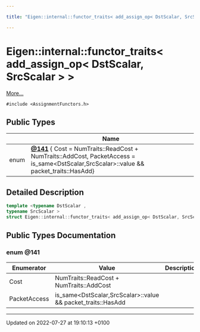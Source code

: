 ```yaml
---

title: "Eigen::internal::functor_traits< add_assign_op< DstScalar, SrcScalar > >"

---
```


# Eigen::internal::functor_traits< add_assign_op< DstScalar, SrcScalar > >



 [More...](#detailed-description)


`#include <AssignmentFunctors.h>`

## Public Types

|                | Name           |
| -------------- | -------------- |
| enum| **[@141](http://example.org/classes/structeigen_1_1internal_1_1functor__traits_3_01add__assign__op_3_01dstscalar_00_01srcscalar_01_4_01_4/#enum-@141)** { Cost = NumTraits<DstScalar>::ReadCost + NumTraits<DstScalar>::AddCost, PacketAccess = is_same<DstScalar,SrcScalar>::value && packet_traits<DstScalar>::HasAdd} |

## Detailed Description

```cpp
template <typename DstScalar ,
typename SrcScalar >
struct Eigen::internal::functor_traits< add_assign_op< DstScalar, SrcScalar > >;
```

## Public Types Documentation

### enum @141

| Enumerator | Value | Description |
| ---------- | ----- | ----------- |
| Cost | NumTraits<DstScalar>::ReadCost + NumTraits<DstScalar>::AddCost|   |
| PacketAccess | is_same<DstScalar,SrcScalar>::value && packet_traits<DstScalar>::HasAdd|   |




-------------------------------

Updated on 2022-07-27 at 19:10:13 +0100
